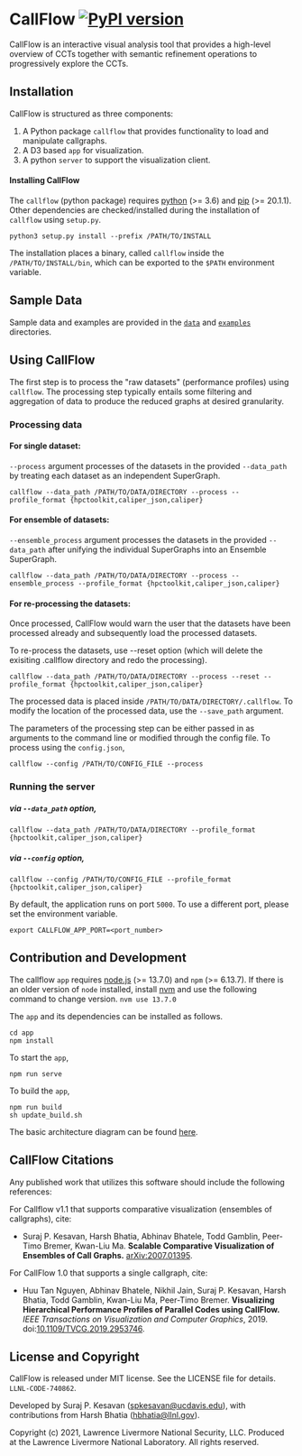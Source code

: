 # CallFlow [![PyPI version](https://badge.fury.io/py/CallFlow.svg)](https://badge.fury.io/py/CallFlow)

CallFlow is an interactive visual analysis tool that provides a high-level overview of CCTs together with semantic refinement operations to progressively explore the CCTs.

## Installation

CallFlow is structured as three components:

1. A Python package `callflow` that provides functionality to load and manipulate callgraphs.
2. A D3 based `app` for visualization.
3. A python `server` to support the visualization client.

#### Installing CallFlow

The `callflow` (python package) requires [python](https://realpython.com/installing-python/) (>= 3.6) and [pip](https://pip.pypa.io/en/stable/news/) (>= 20.1.1). Other dependencies are checked/installed during the installation of `callflow` using `setup.py`.

```
python3 setup.py install --prefix /PATH/TO/INSTALL
```

The installation places a binary, called `callflow` inside the
`/PATH/TO/INSTALL/bin`, which can be exported to the `$PATH` environment variable.

## Sample Data

Sample data and examples are provided in the [`data`](./data) and [`examples`](./examples) directories.

## Using CallFlow

The first step is to process the "raw datasets" (performance profiles) using `callflow`. The processing step typically entails some filtering and aggregation of data to produce the reduced graphs at desired granularity.

### Processing data

#### For single dataset:
`--process` argument processes of the datasets in the provided `--data_path` by
treating each dataset as an independent SuperGraph.

```
callflow --data_path /PATH/TO/DATA/DIRECTORY --process --profile_format {hpctoolkit,caliper_json,caliper}
```

#### For ensemble of datasets:
`--ensemble_process` argument processes the datasets in the provided
`--data_path` after unifying the individual SuperGraphs into an Ensemble SuperGraph.
```
callflow --data_path /PATH/TO/DATA/DIRECTORY --process --ensemble_process --profile_format {hpctoolkit,caliper_json,caliper}
```

#### For re-processing the datasets:
Once processed, CallFlow would warn the user that the datasets have been
processed already and subsequently load the processed datasets. 

To re-process the datasets, use --reset option (which will delete the exisiting
.callflow directory and redo the processing).

```
callflow --data_path /PATH/TO/DATA/DIRECTORY --process --reset --profile_format {hpctoolkit,caliper_json,caliper}
```

The processed data is placed inside `/PATH/TO/DATA/DIRECTORY/.callflow`. To modify the location of the processed data, use the `--save_path` argument.

The parameters of the processing step can be either passed in as arguments to the command line or modified through the config file. To process using the `config.json`,

```
callflow --config /PATH/TO/CONFIG_FILE --process
```

### Running the server

##### via `--data_path` option,
```
callflow --data_path /PATH/TO/DATA/DIRECTORY --profile_format {hpctoolkit,caliper_json,caliper}
```

##### via `--config` option,
```
callflow --config /PATH/TO/CONFIG_FILE --profile_format {hpctoolkit,caliper_json,caliper}
```

By default, the application runs on port `5000`. To use a different port, please set the environment variable.
```
export CALLFLOW_APP_PORT=<port_number>
```

## Contribution and Development

The callflow `app` requires [node.js](https://nodejs.org/en/download/) (>= 13.7.0) and `npm` (>= 6.13.7). If there is an older version of `node` installed, install [nvm](https://github.com/nvm-sh/nvm) and use the following command to change version.
`nvm use 13.7.0`

The `app` and its dependencies can be installed as follows.

```
cd app
npm install
```

To start the `app`,

```
npm run serve
```

To build the `app`,
```
npm run build
sh update_build.sh
```

The basic architecture diagram can be found [here](/docs/figures/CallFlow-basic-architecture.png).

## CallFlow Citations

Any published work that utilizes this software should include the following references:


For Callflow v1.1 that supports comparative visualization (ensembles of callgraphs), cite:

- Suraj P. Kesavan, Harsh Bhatia, Abhinav Bhatele, Todd Gamblin, Peer-Timo Bremer, Kwan-Liu Ma. **Scalable Comparative Visualization of Ensembles of Call Graphs.** [arXiv:2007.01395](https://arxiv.org/abs/2007.01395).

For CallFlow 1.0 that supports a single callgraph, cite:

- Huu Tan Nguyen, Abhinav Bhatele, Nikhil Jain, Suraj P. Kesavan, Harsh Bhatia, Todd Gamblin, Kwan-Liu Ma, Peer-Timo Bremer. **Visualizing Hierarchical Performance Profiles of Parallel Codes using CallFlow.** _IEEE Transactions on Visualization and Computer Graphics_, 2019. doi:[10.1109/TVCG.2019.2953746](https://ieeexplore.ieee.org/document/8901998).

## License and Copyright

CallFlow is released under MIT license. See the LICENSE file for details.
`LLNL-CODE-740862`.

Developed by Suraj P. Kesavan (<spkesavan@ucdavis.edu>), with contributions from Harsh Bhatia (<hbhatia@llnl.gov>).

Copyright (c) 2021, Lawrence Livermore National Security, LLC.
Produced at the Lawrence Livermore National Laboratory. All rights reserved.
